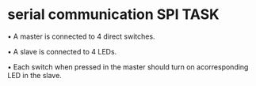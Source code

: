 # serial communication SPI TASK
• A master is connected to 4 direct switches.

• A slave is connected to 4 LEDs.

• Each switch when pressed in the master should turn on acorresponding LED in the slave.
